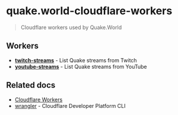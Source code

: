 # quake.world-cloudflare-workers

> Cloudflare workers used by Quake.World

## Workers

* [**twitch-streams**](./twitch-streams) - List Quake streams from Twitch
* [**youtube-streams**](./youtube-streams) - List Quake streams from YouTube

## Related docs

* [Cloudflare Workers](https://developers.cloudflare.com/workers/)
* [wrangler](https://developers.cloudflare.com/workers/wrangler/) - Cloudflare Developer Platform CLI
